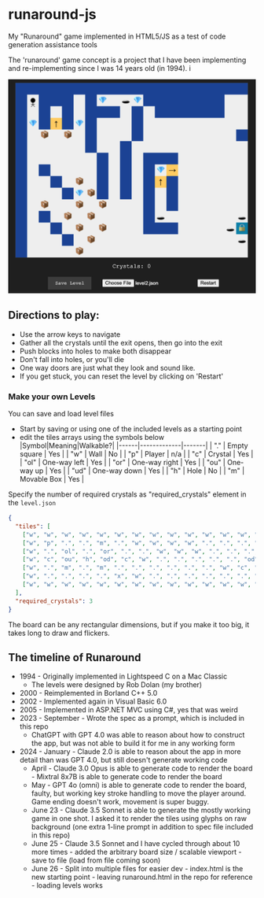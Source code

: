 # runaround-js
My "Runaround" game implemented in HTML5/JS as a test of code generation assistance tools

The 'runaround' game concept is a project that I have been implementing
and re-implementing since I was 14 years old (in 1994). i

![screenshot](img/screenshot-level2.png)

## Directions to play:

* Use the arrow keys to navigate
* Gather all the crystals until the exit opens, then go into the exit
* Push blocks into holes to make both disappear
* Don't fall into holes, or you'll die
* One way doors are just what they look and sound like.
* If you get stuck, you can reset the level by clicking on 'Restart'

### Make your own Levels
You can save and load level files
* Start by saving or using one of the included levels as a starting point
* edit the tiles arrays using the symbols below
|Symbol|Meaning|Walkable?|
|------|-------------|-------|
| "." | Empty square | Yes |
| "w" | Wall | No |
| "p" | Player | n/a |
| "c" | Crystal | Yes |
| "ol" | One-way left | Yes |
| "or" | One-way right | Yes |
| "ou" | One-way up | Yes |
| "ud" | One-way down | Yes |
| "h" | Hole | No |
| "m" | Movable Box | Yes |

Specify the number of required crystals as "required_crystals" element in the `level.json`
```json
{
  "tiles": [
    ["w", "w", "w", "w", "w", "w", "w", "w", "w", "w", "w", "w", "w", "w"],
    ["w", "p", ".", ".", "m", ".", "w", "w", "w", "w", ".", ".", ".", "w"],
    ["w", ".", "ol", ".", "or", ".", ".", "w", "w", "w", ".", ".", ".", "w"],
    ["w", "c", "ou", "h", "od", "c", "w", ".", ".", ".", ".", ".", "od", "w"],
    ["w", ".", "m", ".", "m", ".", ".", ".", ".", ".", ".", "w", "c", "w"],
    ["w", ".", ".", ".", ".", "x", "w", ".", ".", ".", ".", ".", ".", "w"],
    ["w", "w", "w", "w", "w", "w", "w", "w", "w", "w", "w", "w", "w", "w"]
  ],
  "required_crystals": 3
}
```
The board can be any rectangular dimensions, but if you make it too big, it takes long to draw and flickers.
## The timeline of Runaround
* 1994 - Originally implemented in Lightspeed C on a Mac Classic
   - The levels were designed by Rob Dolan (my brother)
* 2000 - Reimplemented in Borland C++ 5.0
* 2002 - Implemented again in Visual Basic 6.0
* 2005 - Implemented in ASP.NET MVC using C#, yes that was weird
* 2023 - September - Wrote the spec as a prompt, which is included in this repo
     - ChatGPT with GPT 4.0 was able to reason about how to construct
       the app, but was not able to build it for me in any working form
* 2024 - January - Claude 2.0 is able to reason about the app in more
       detail than was GPT 4.0, but still doesn't generate working code
     - April   - Claude 3.0 Opus is able to generate code to render the board
               - Mixtral 8x7B is able to generate code to render the
                 board
     - May     - GPT 4o (omni) is able to generate code to render the
               board, faulty, but working key stroke handling to move
               the player around. Game ending doesn't work, movement is
               super buggy.
     - June 23 - Claude 3.5 Sonnet is able to generate the mostly working
               game in one shot. I asked it to render the tiles using
               glyphs on raw background (one extra 1-line prompt in addition to
               spec file included in this repo)
     - June 25 - Claude 3.5 Sonnet and I have cycled through about 10 more times
               - added the arbitrary board size / scalable viewport
               - save to file (load from file coming soon)
    - June 26 - Split into multiple files for easier dev
               - index.html is the new starting point
               - leaving runaround.html in the repo for reference
               - loading levels works


    